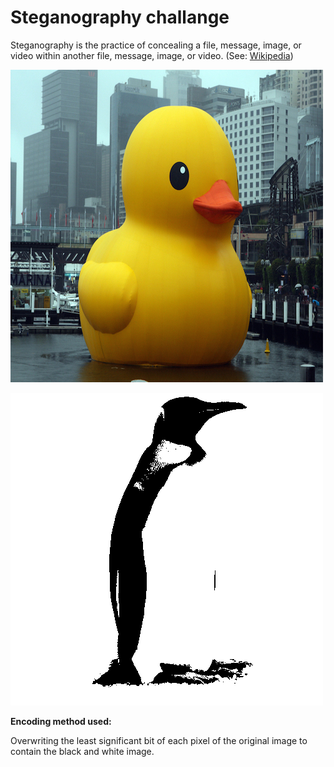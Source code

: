 # Steganography challange

Steganography is the practice of concealing a file, message, image, or video within another file,
message, image, or video. (See: [Wikipedia][wiki-steganography])


![Encoded image][img-encoded]

![Image concealed][img-concealed]

**Encoding method used:**

Overwriting the least significant bit of each pixel of the original image to contain the black and
white image.

[img-original]: originals/duck.jpg
[img-concealed]: originals/penguin.png
[img-encoded]: encoded/duck_with_secret.png
[wiki-steganography]: https://en.wikipedia.org/wiki/Steganography
